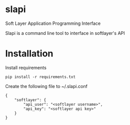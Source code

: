 slapi
=====
Soft Layer Application Programming Interface

Slapi is a command line tool to interface in softlayer's API

Installation
============
Install requirements
```
pip install -r requirements.txt
```

Create the following file to ~/.slapi.conf
```
{
    "softlayer": {
        "api_user": "<softlayer username>",
        "api_key": "<softlayer api key>"
    }
}
```


